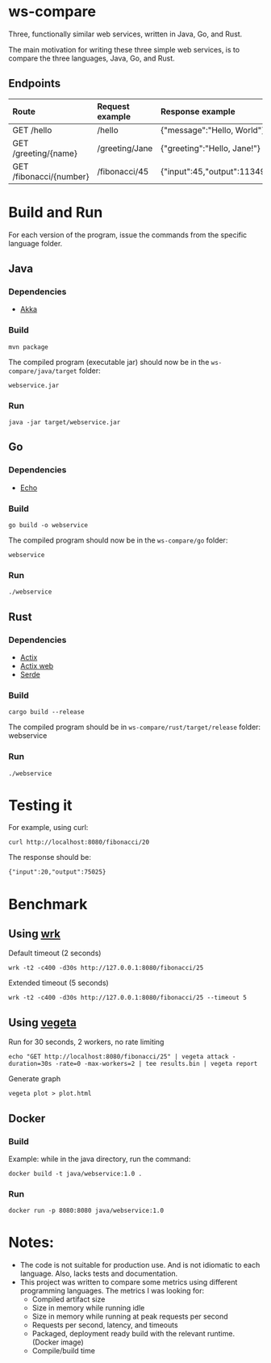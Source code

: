 # ws-compare
Three, functionally similar web services, written in Java, Go, and Rust.

  The main motivation for writing these three simple web services, is to compare the three languages, Java, Go, and Rust.

## Endpoints

| Route                    | Request example  | Response example                  |
|:-------------------------|:-----------------|:----------------------------------|
| GET /hello               | /hello           | {"message":"Hello, World"}        |
| GET /greeting/{name}     | /greeting/Jane   | {"greeting":"Hello, Jane!"}       |
| GET /fibonacci/{number}  | /fibonacci/45    | {"input":45,"output":1134903170}  |


# Build and Run
  For each version of the program, issue the commands from the specific language folder.

## Java

### Dependencies
* [Akka](https://akka.io/)
 
### Build
    mvn package

  The compiled program (executable jar) should now be in the `ws-compare/java/target` folder: 
    
    webservice.jar

### Run
    java -jar target/webservice.jar

## Go

### Dependencies
* [Echo](https://echo.labstack.com/)
 
### Build
    go build -o webservice

  The compiled program should now be in the `ws-compare/go` folder: 
    
    webservice

### Run
    ./webservice

## Rust
### Dependencies
* [Actix](https://github.com/actix/actix)
* [Actix web](https://github.com/actix/actix-web)
* [Serde](https://serde.rs/)
### Build
    cargo build --release

  The compiled program should be in `ws-compare/rust/target/release` folder:
    webservice
### Run
    ./webservice

# Testing it
  For example, using curl:  

    curl http://localhost:8080/fibonacci/20

  The response should be:

    {"input":20,"output":75025}

# Benchmark
## Using [wrk](https://github.com/wg/wrk)
  Default timeout (2 seconds)

    wrk -t2 -c400 -d30s http://127.0.0.1:8080/fibonacci/25


  Extended timeout (5 seconds)

    wrk -t2 -c400 -d30s http://127.0.0.1:8080/fibonacci/25 --timeout 5

## Using [vegeta](https://github.com/tsenart/vegeta)
  Run for 30 seconds, 2 workers, no rate limiting

    echo "GET http://localhost:8080/fibonacci/25" | vegeta attack -duration=30s -rate=0 -max-workers=2 | tee results.bin | vegeta report

  Generate graph
  
    vegeta plot > plot.html

## Docker
### Build
  Example: while in the java directory, run the command:

    docker build -t java/webservice:1.0 .

### Run 

    docker run -p 8080:8080 java/webservice:1.0

# Notes:
- The code is not suitable for production use. And is not idiomatic to each language. Also, lacks tests and documentation.
- This project was written to compare some metrics using different programming languages. The metrics I was looking for:
    - Compiled artifact size
    - Size in memory while running idle
    - Size in memory while running at peak requests per second
    - Requests per second, latency, and timeouts
    - Packaged, deployment ready build with the relevant runtime. (Docker image)
    - Compile/build time
